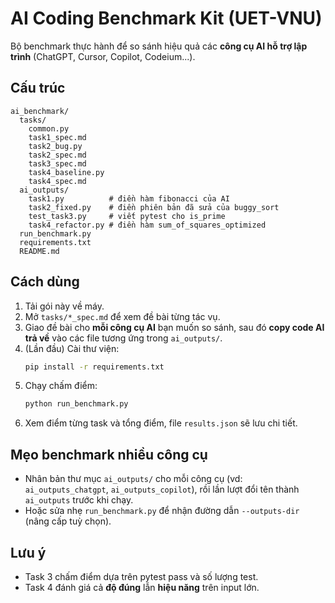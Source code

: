 
# AI Coding Benchmark Kit (UET-VNU)

Bộ benchmark thực hành để so sánh hiệu quả các **công cụ AI hỗ trợ lập trình** (ChatGPT, Cursor, Copilot, Codeium...).

## Cấu trúc
```
ai_benchmark/
  tasks/
    common.py
    task1_spec.md
    task2_bug.py
    task2_spec.md
    task3_spec.md
    task4_baseline.py
    task4_spec.md
  ai_outputs/
    task1.py          # điền hàm fibonacci của AI
    task2_fixed.py    # điền phiên bản đã sửa của buggy_sort
    test_task3.py     # viết pytest cho is_prime
    task4_refactor.py # điền hàm sum_of_squares_optimized
  run_benchmark.py
  requirements.txt
  README.md
```

## Cách dùng
1. Tải gói này về máy.
2. Mở `tasks/*_spec.md` để xem đề bài từng tác vụ.
3. Giao đề bài cho **mỗi công cụ AI** bạn muốn so sánh, sau đó **copy code AI trả về** vào các file tương ứng trong `ai_outputs/`.
4. (Lần đầu) Cài thư viện:
   ```bash
   pip install -r requirements.txt
   ```
5. Chạy chấm điểm:
   ```bash
   python run_benchmark.py
   ```
6. Xem điểm từng task và tổng điểm, file `results.json` sẽ lưu chi tiết.

## Mẹo benchmark nhiều công cụ
- Nhân bản thư mục `ai_outputs/` cho mỗi công cụ (vd: `ai_outputs_chatgpt`, `ai_outputs_copilot`), rồi lần lượt đổi tên thành `ai_outputs` trước khi chạy.
- Hoặc sửa nhẹ `run_benchmark.py` để nhận đường dẫn `--outputs-dir` (nâng cấp tuỳ chọn).

## Lưu ý
- Task 3 chấm điểm dựa trên pytest pass và số lượng test.
- Task 4 đánh giá cả **độ đúng** lẫn **hiệu năng** trên input lớn.
